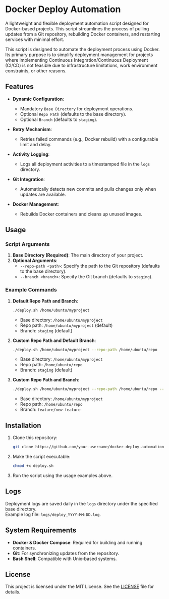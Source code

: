 
# Docker Deploy Automation

A lightweight and flexible deployment automation script designed for Docker-based projects. This script streamlines the process of pulling updates from a Git repository, rebuilding Docker containers, and restarting services with minimal effort.

This script is designed to automate the deployment process using Docker. Its primary purpose is to simplify deployment management for projects where implementing Continuous Integration/Continuous Deployment (CI/CD) is not feasible due to infrastructure limitations, work environment constraints, or other reasons.

## Features

- **Dynamic Configuration**:
  - Mandatory `Base Directory` for deployment operations.
  - Optional `Repo Path` (defaults to the base directory).
  - Optional `Branch` (defaults to `staging`).
  
- **Retry Mechanism**: 
  - Retries failed commands (e.g., Docker rebuild) with a configurable limit and delay.

- **Activity Logging**:
  - Logs all deployment activities to a timestamped file in the `logs` directory.

- **Git Integration**:
  - Automatically detects new commits and pulls changes only when updates are available.

- **Docker Management**:
  - Rebuilds Docker containers and cleans up unused images.

## Usage

### Script Arguments
1. **Base Directory (Required)**: The main directory of your project.
2. **Optional Arguments**:
   - `--repo-path <path>`: Specify the path to the Git repository (defaults to the base directory).
   - `--branch <branch>`: Specify the Git branch (defaults to `staging`).

### Example Commands

1. **Default Repo Path and Branch**:
   ```bash
   ./deploy.sh /home/ubuntu/myproject
   ```
   - Base directory: `/home/ubuntu/myproject`
   - Repo path: `/home/ubuntu/myproject` (default)
   - Branch: `staging` (default)

2. **Custom Repo Path and Default Branch**:
   ```bash
   ./deploy.sh /home/ubuntu/myproject --repo-path /home/ubuntu/repo
   ```
   - Base directory: `/home/ubuntu/myproject`
   - Repo path: `/home/ubuntu/repo`
   - Branch: `staging` (default)

3. **Custom Repo Path and Branch**:
   ```bash
   ./deploy.sh /home/ubuntu/myproject --repo-path /home/ubuntu/repo --branch feature/new-feature
   ```
   - Base directory: `/home/ubuntu/myproject`
   - Repo path: `/home/ubuntu/repo`
   - Branch: `feature/new-feature`

## Installation

1. Clone this repository:
   ```bash
   git clone https://github.com/your-username/docker-deploy-automation.git
   ```
2. Make the script executable:
   ```bash
   chmod +x deploy.sh
   ```
3. Run the script using the usage examples above.

## Logs

Deployment logs are saved daily in the `logs` directory under the specified base directory.  
Example log file: `logs/deploy_YYYY-MM-DD.log`.

## System Requirements

- **Docker & Docker Compose**: Required for building and running containers.
- **Git**: For synchronizing updates from the repository.
- **Bash Shell**: Compatible with Unix-based systems.

## License

This project is licensed under the MIT License. See the [LICENSE](LICENSE) file for details.
